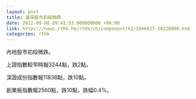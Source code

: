 ```yaml
---
layout: post
title: 滬深股市初段微跌
date: 2022-09-08 09:41:53.000000000 +08:00
link: https://news.rthk.hk/rthk/ch/component/k2/1666017-20220908.htm
categories: rthk
---
```


內地股市初段微跌。

上證指數較早時報3244點，跌2點。

深證成份指數報11838點，跌10點。

創業板指數報2560點，跌10點，跌幅0.4%。
